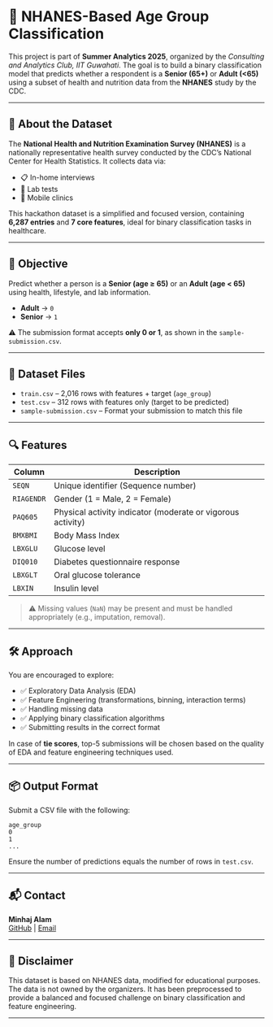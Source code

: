 # 🧬 NHANES-Based Age Group Classification

This project is part of **Summer Analytics 2025**, organized by the *Consulting and Analytics Club, IIT Guwahati*. The goal is to build a binary classification model that predicts whether a respondent is a **Senior (65+)** or **Adult (<65)** using a subset of health and nutrition data from the **NHANES** study by the CDC.

---

## 📝 About the Dataset

The **National Health and Nutrition Examination Survey (NHANES)** is a nationally representative health survey conducted by the CDC’s National Center for Health Statistics. It collects data via:

- 📋 In-home interviews
- 🧪 Lab tests
- 🏥 Mobile clinics

This hackathon dataset is a simplified and focused version, containing **6,287 entries** and **7 core features**, ideal for binary classification tasks in healthcare.

---

## 🎯 Objective

Predict whether a person is a **Senior (age ≥ 65)** or an **Adult (age < 65)** using health, lifestyle, and lab information.

- **Adult** → `0`
- **Senior** → `1`

⚠️ The submission format accepts **only 0 or 1**, as shown in the `sample-submission.csv`.

---

## 📁 Dataset Files

- `train.csv` – 2,016 rows with features + target (`age_group`)
- `test.csv` – 312 rows with features only (target to be predicted)
- `sample-submission.csv` – Format your submission to match this file

---

## 🔍 Features

| Column   | Description |
|----------|-------------|
| `SEQN`   | Unique identifier (Sequence number) |
| `RIAGENDR` | Gender (1 = Male, 2 = Female) |
| `PAQ605` | Physical activity indicator (moderate or vigorous activity) |
| `BMXBMI` | Body Mass Index |
| `LBXGLU` | Glucose level |
| `DIQ010` | Diabetes questionnaire response |
| `LBXGLT` | Oral glucose tolerance |
| `LBXIN`  | Insulin level |

> ⚠️ Missing values (`NaN`) may be present and must be handled appropriately (e.g., imputation, removal).

---

## 🛠️ Approach

You are encouraged to explore:

- ✅ Exploratory Data Analysis (EDA)
- ✅ Feature Engineering (transformations, binning, interaction terms)
- ✅ Handling missing data
- ✅ Applying binary classification algorithms
- ✅ Submitting results in the correct format

In case of **tie scores**, top-5 submissions will be chosen based on the quality of EDA and feature engineering techniques used.

---

## 📦 Output Format

Submit a CSV file with the following:

```
age_group
0
1
...
```

Ensure the number of predictions equals the number of rows in `test.csv`.

---

## 📬 Contact

**Minhaj Alam**  
[GitHub](https://github.com/hacker77189) | [Email](mailto:your-email@example.com)

---

## 📌 Disclaimer

This dataset is based on NHANES data, modified for educational purposes. The data is not owned by the organizers. It has been preprocessed to provide a balanced and focused challenge on binary classification and feature engineering.

---
